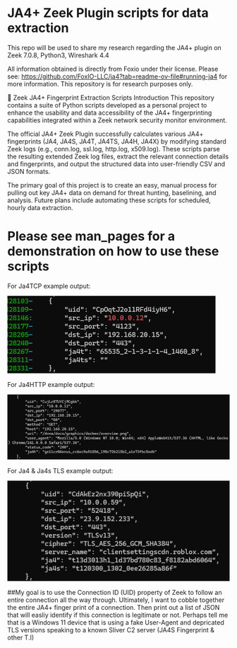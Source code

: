 # JA4+ Zeek Plugin scripts for data extraction
This repo will be used to share my research regarding the JA4+ plugin on Zeek 7.0.8, Python3, Wireshark 4.4

All information obtained is directly from Foxio under their license. Please see: https://github.com/FoxIO-LLC/ja4?tab=readme-ov-file#running-ja4 for more information. This repository is for research purposes only. 

🐘 Zeek JA4+ Fingerprint Extraction Scripts
Introduction
This repository contains a suite of Python scripts developed as a personal project to enhance the usability and data accessibility of the JA4+ fingerprinting capabilities integrated within a Zeek network security monitor environment.

The official JA4+ Zeek Plugin successfully calculates various JA4+ fingerprints (JA4, JA4S, JA4T, JA4TS, JA4H, JA4X) by modifying standard Zeek logs (e.g., conn.log, ssl.log, http.log, x509.log). These scripts parse the resulting extended Zeek log files, extract the relevant connection details and fingerprints, and output the structured data into user-friendly CSV and JSON formats.

The primary goal of this project is to create an easy, manual process for pulling out key JA4+ data on demand for threat hunting, baselining, and analysis. Future plans include automating these scripts for scheduled, hourly data extraction.


# Please see man_pages for a demonstration on how to use these scripts


For Ja4TCP example output: 

[![j4TCP](ja4t_tcp_output.png)](https://github.com/cisco0pete/JA4_Zeek/blob/main/parse_ja4t_tcp_logs_REV_3.py)


For Ja4HTTP example output: 

[![j4http](ja4h_http_output.png)](https://github.com/cisco0pete/JA4_Zeek/blob/main/parse_ja4h_http_logs_REV_0.py)

For Ja4 & Ja4s TLS example output:

[![j4 TLS](ja4_output.png)](https://github.com/cisco0pete/JA4_Zeek/blob/main/parse_ja4s_ssl_log_REV_0.py)

##My goal is to use the Connection ID (UID) property of Zeek to follow an entire connection all the way through. Ultimately, I want to cobble together the entire JA4+ finger print of a connection. Then print out a list of JSON that will easliy identify if this connection is legitimate or not. Perhaps tell me that is a Windows 11 device that is using a fake User-Agent and depricated TLS versions speaking to a known Sliver C2 server (JA4S Fingerprint & other T.I)
